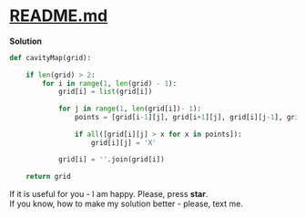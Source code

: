 # [README.md](https://www.hackerrank.com/challenges/cavity-map)

**Solution**
<br>
```python
def cavityMap(grid):
    
    if len(grid) > 2:
        for i in range(1, len(grid) - 1):
            grid[i] = list(grid[i])
                                    
            for j in range(1, len(grid[i])- 1):
                points = [grid[i-1][j], grid[i+1][j], grid[i][j-1], grid[i][j+1]]
                
                if all([grid[i][j] > x for x in points]):
                    grid[i][j] = 'X'
            
            grid[i] = ''.join(grid[i])
            
    return grid
```

If it is useful for you - I am happy. Please, press **star**.
<br>
If you know, how to make my solution better - please, text me.
